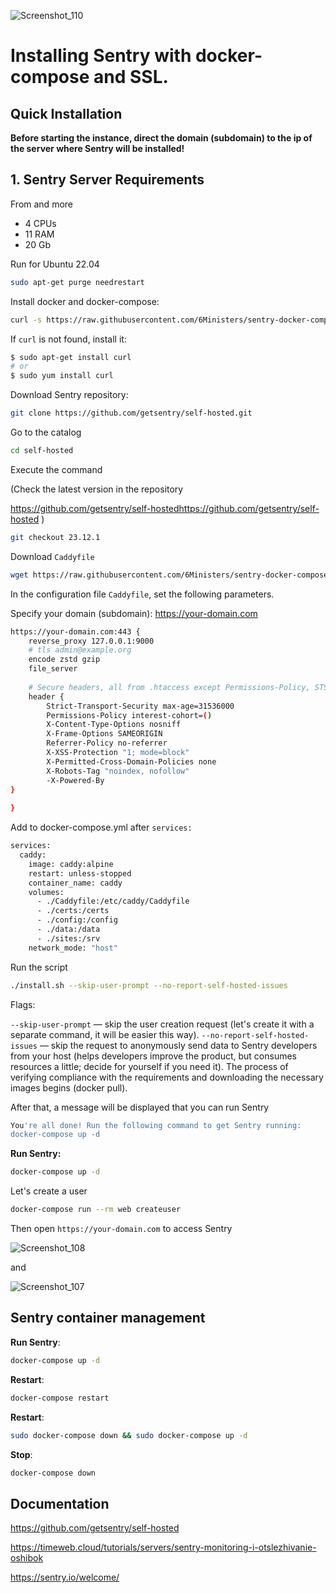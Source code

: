 
![Screenshot_110](https://github.com/6Ministers/sentry-docker-compose-fast-deploy/assets/11208423/44cfcfca-4d75-47a8-b514-1c9a1151d0bc)

# Installing Sentry with docker-compose and SSL.

## Quick Installation

**Before starting the instance, direct the domain (subdomain) to the ip of the server where Sentry will be installed!**

## 1. Sentry Server Requirements
From and more
- 4 CPUs 
- 11 RAM 
- 20 Gb 

Run for Ubuntu 22.04

``` bash
sudo apt-get purge needrestart
```

Install docker and docker-compose:

``` bash
curl -s https://raw.githubusercontent.com/6Ministers/sentry-docker-compose-fast-deploy/master/setup.sh | sudo bash -s
```

If `curl` is not found, install it:

``` bash
$ sudo apt-get install curl
# or
$ sudo yum install curl
```


Download Sentry repository:

``` bash
git clone https://github.com/getsentry/self-hosted.git
```

Go to the catalog
``` bash
cd self-hosted
```

Execute the command

(Check the latest version in the repository

https://github.com/getsentry/self-hostedhttps://github.com/getsentry/self-hosted
)
``` bash
git checkout 23.12.1
```

Download `Caddyfile`
``` bash
wget https://raw.githubusercontent.com/6Ministers/sentry-docker-compose-fast-deploy/master/Caddyfile
```

In the configuration file `Caddyfile`, set the following parameters. 

Specify your domain (subdomain):
https://your-domain.com

``` bash
https://your-domain.com:443 {
    reverse_proxy 127.0.0.1:9000
    # tls admin@example.org
	encode zstd gzip
	file_server
	
	# Secure headers, all from .htaccess except Permissions-Policy, STS and X-Powered-By
	header {
		Strict-Transport-Security max-age=31536000
		Permissions-Policy interest-cohort=()
		X-Content-Type-Options nosniff
		X-Frame-Options SAMEORIGIN
		Referrer-Policy no-referrer
		X-XSS-Protection "1; mode=block"
		X-Permitted-Cross-Domain-Policies none
		X-Robots-Tag "noindex, nofollow"
		-X-Powered-By
}
	
}
```


Add to docker-compose.yml after `services:`
``` bash
services:
  caddy:
    image: caddy:alpine
    restart: unless-stopped
    container_name: caddy
    volumes:
      - ./Caddyfile:/etc/caddy/Caddyfile
      - ./certs:/certs
      - ./config:/config
      - ./data:/data
      - ./sites:/srv
    network_mode: "host"
```


Run the script
``` bash
./install.sh --skip-user-prompt --no-report-self-hosted-issues
```

Flags:

`--skip-user-prompt` — skip the user creation request (let's create it with a separate command, it will be easier this way).
`--no-report-self-hosted-issues` — skip the request to anonymously send data to Sentry developers from your host (helps developers improve the product, but consumes resources a little; decide for yourself if you need it).
The process of verifying compliance with the requirements and downloading the necessary images begins (docker pull).

After that, a message will be displayed that you can run Sentry
``` bash
You're all done! Run the following command to get Sentry running:
docker-compose up -d
```

**Run Sentry:**

``` bash
docker-compose up -d
```

Let's create a user

``` bash
docker-compose run --rm web createuser
```

Then open `https://your-domain.com` to access Sentry

![Screenshot_108](https://github.com/6Ministers/sentry-docker-compose-fast-deploy/assets/11208423/fda75fb3-158c-44ab-9bb2-4c6281eadcf9)

and

![Screenshot_107](https://github.com/6Ministers/sentry-docker-compose-fast-deploy/assets/11208423/dd77fea0-f505-4363-836b-454188dd2a5a)



## Sentry container management

**Run Sentry**:

``` bash
docker-compose up -d
```

**Restart**:

``` bash
docker-compose restart
```

**Restart**:

``` bash
sudo docker-compose down && sudo docker-compose up -d
```

**Stop**:

``` bash
docker-compose down
```

## Documentation
https://github.com/getsentry/self-hosted

https://timeweb.cloud/tutorials/servers/sentry-monitoring-i-otslezhivanie-oshibok

https://sentry.io/welcome/
